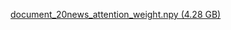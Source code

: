[document_20news_attention_weight.npy (4.28 GB)](https://drive.google.com/file/d/1V5y78h5O-2a52L8mR1UQIs-9AuUzedSC/view?usp=sharing)
